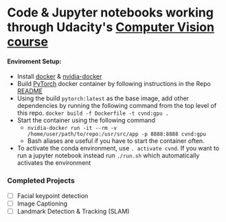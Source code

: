 # Code & Jupyter notebooks working through Udacity's [Computer Vision course](https://www.udacity.com/course/computer-vision-nanodegree--nd891)

#### Enviroment Setup:
* Install [docker](www.docker.com) & [nvidia-docker](https://github.com/NVIDIA/nvidia-docker)
* Build [PyTorch](https://pytorch.org/) docker container by following instructions in the Repo [README](https://github.com/pytorch/pytorch#docker-image)
* Using the build `pytorch:latest` as the base image, add other dependencies by running the following command from the top level of this repo. 
    `docker build -f Dockerfile -t cvnd:gpu .`
* Start the container using the following command
    - `nvidia-docker run -it --rm -v /home/user/path/to/repo:/usr/src/app -p 8888:8888 cvnd:gpu`
    - Bash aliases are useful if you have to start the container often.
*  To activate the conda environment, use `. activate cvnd`. If you want to run a jupyter notebook instead run `./run.sh` which automatically activates the environment

### Completed Projects

- [ ] Facial keypoint detection
- [ ] Image Captioning
- [ ] Landmark Detection & Tracking (SLAM)
